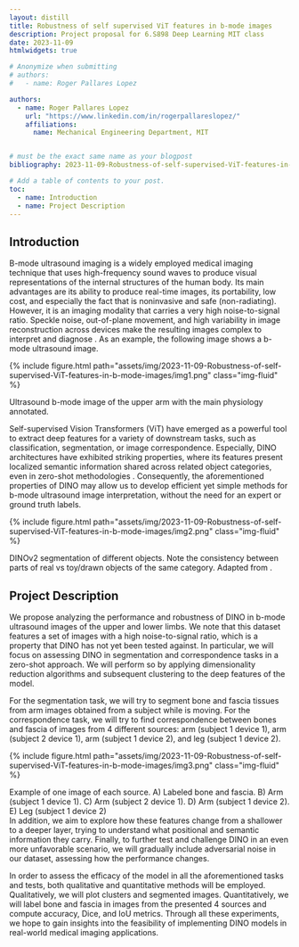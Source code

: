 ```yaml
---
layout: distill
title: Robustness of self supervised ViT features in b-mode images
description: Project proposal for 6.S898 Deep Learning MIT class
date: 2023-11-09
htmlwidgets: true

# Anonymize when submitting
# authors:
#   - name: Roger Pallares Lopez

authors:
  - name: Roger Pallares Lopez
    url: "https://www.linkedin.com/in/rogerpallareslopez/"
    affiliations:
      name: Mechanical Engineering Department, MIT


# must be the exact same name as your blogpost
bibliography: 2023-11-09-Robustness-of-self-supervised-ViT-features-in-b-mode-images.bib

# Add a table of contents to your post.
toc:
  - name: Introduction
  - name: Project Description
---
```


## Introduction
B-mode ultrasound imaging is a widely employed medical imaging technique that uses high-frequency sound waves to
produce visual representations of the internal structures of the human body. Its main advantages are its ability
to produce real-time images, its portability, low cost, and especially the fact that is noninvasive and safe
(non-radiating). However, it is an imaging modality that carries a very high noise-to-signal ratio. Speckle noise,
out-of-plane movement, and high variability in image reconstruction across devices make the resulting images complex
to interpret and diagnose <d-cite key="us"></d-cite>. As an example, the following image shows a b-mode ultrasound image.

{% include figure.html path="assets/img/2023-11-09-Robustness-of-self-supervised-ViT-features-in-b-mode-images/img1.png" class="img-fluid" %}
<div class="caption">
  Ultrasound b-mode image of the upper arm with the main physiology annotated.
</div>

Self-supervised Vision Transformers (ViT) have emerged as a powerful tool to extract deep features for a variety of
downstream tasks, such as classification, segmentation, or image correspondence. Especially, DINO architectures <d-cite key="dino1"></d-cite> <d-cite key="dino2"></d-cite>
have exhibited striking properties, where its features present localized semantic information shared across related
object categories, even in zero-shot methodologies <d-cite key="dino_feat"></d-cite>. Consequently, the aforementioned properties of DINO may allow
us to develop efficient yet simple methods for b-mode ultrasound image interpretation, without the need for an expert
or ground truth labels.

{% include figure.html path="assets/img/2023-11-09-Robustness-of-self-supervised-ViT-features-in-b-mode-images/img2.png" class="img-fluid" %}
<div class="caption">
  DINOv2 segmentation of different objects. Note the consistency between parts of real vs toy/drawn objects of the same category. Adapted from <d-cite key="dino2"></d-cite>.
</div>

## Project Description

We propose analyzing the performance and robustness of DINO in b-mode ultrasound images of the upper and lower limbs.
We note that this dataset features a set of images with a high noise-to-signal ratio, which is a property that DINO
has not yet been tested against. In particular, we will focus on assessing DINO in segmentation and correspondence
tasks in a zero-shot approach. We will perform so by applying dimensionality reduction algorithms and subsequent
clustering to the deep features of the model.

For the segmentation task, we will try to segment bone and fascia tissues from arm images obtained from a subject
while is moving. For the correspondence task, we will try to find correspondence between bones and fascia of images
from 4 different sources:  arm (subject 1 device 1), arm (subject 2 device 1), arm (subject 1 device 2), and leg
(subject 1 device 2).

{% include figure.html path="assets/img/2023-11-09-Robustness-of-self-supervised-ViT-features-in-b-mode-images/img3.png" class="img-fluid" %}
<div class="caption">
  Example of one image of each source. A) Labeled bone and fascia. B) Arm (subject 1 device 1). C) Arm (subject 2 device 1). D) Arm (subject 1 device 2). E) Leg (subject 1 device 2)
</div>
In addition, we aim to explore how these features change from a shallower to a deeper layer, trying to understand
what positional and semantic information they carry. Finally, to further test and challenge DINO in an even more
unfavorable scenario, we will gradually include adversarial noise in our dataset, assessing how the performance
changes.

In order to assess the efficacy of the model in all the aforementioned tasks and tests, both qualitative and
quantitative methods will be employed. Qualitatively, we will plot clusters and segmented images. Quantitatively,
we will label bone and fascia in images from the presented 4 sources and compute accuracy, Dice, and IoU metrics.
Through all these experiments, we hope to gain insights into the feasibility of implementing DINO models in real-world
medical imaging applications.
